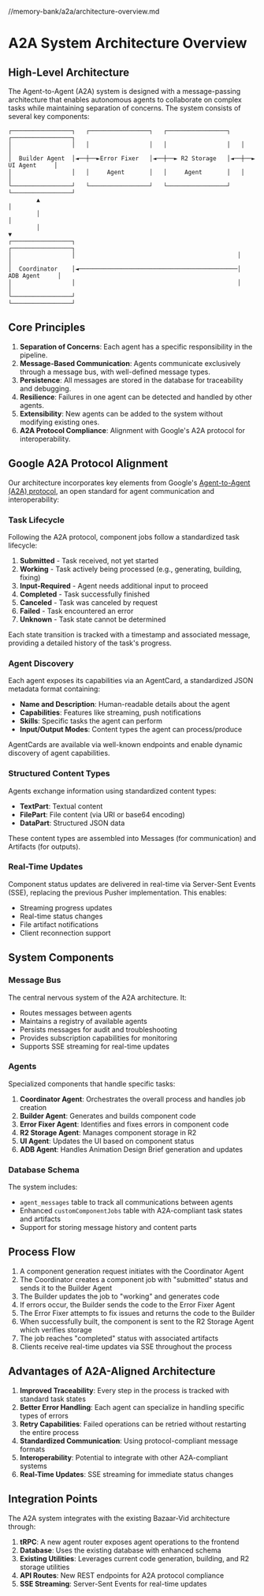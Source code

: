 //memory-bank/a2a/architecture-overview.md

# A2A System Architecture Overview

## High-Level Architecture

The Agent-to-Agent (A2A) system is designed with a message-passing architecture that enables autonomous agents to collaborate on complex tasks while maintaining separation of concerns. The system consists of several key components:

```
┌─────────────────┐   ┌─────────────────┐   ┌─────────────────┐   ┌─────────────────┐
│                 │   │                 │   │                 │   │                 │
│  Builder Agent  │◄──┼──►Error Fixer   │◄──┼──► R2 Storage   │◄──┼──► UI Agent     │
│                 │   │     Agent       │   │     Agent       │   │                 │
└─────────────────┘   └─────────────────┘   └─────────────────┘   └─────────────────┘
        ▲                                                                  │
        │                                                                  │
        │                                                                  ▼
┌─────────────────┐                                              ┌─────────────────┐
│                 │                                              │                 │
│  Coordinator    │◄─────────────────────────────────────────────│  ADB Agent     │
│                 │                                              │                 │
└─────────────────┘                                              └─────────────────┘
```

## Core Principles

1. **Separation of Concerns**: Each agent has a specific responsibility in the pipeline.
2. **Message-Based Communication**: Agents communicate exclusively through a message bus, with well-defined message types.
3. **Persistence**: All messages are stored in the database for traceability and debugging.
4. **Resilience**: Failures in one agent can be detected and handled by other agents.
5. **Extensibility**: New agents can be added to the system without modifying existing ones.
6. **A2A Protocol Compliance**: Alignment with Google's A2A protocol for interoperability.

## Google A2A Protocol Alignment

Our architecture incorporates key elements from Google's [Agent-to-Agent (A2A) protocol](https://github.com/google/A2A), an open standard for agent communication and interoperability:

### Task Lifecycle

Following the A2A protocol, component jobs follow a standardized task lifecycle:

1. **Submitted** - Task received, not yet started
2. **Working** - Task actively being processed (e.g., generating, building, fixing)
3. **Input-Required** - Agent needs additional input to proceed
4. **Completed** - Task successfully finished
5. **Canceled** - Task was canceled by request
6. **Failed** - Task encountered an error
7. **Unknown** - Task state cannot be determined

Each state transition is tracked with a timestamp and associated message, providing a detailed history of the task's progress.

### Agent Discovery

Each agent exposes its capabilities via an AgentCard, a standardized JSON metadata format containing:

- **Name and Description**: Human-readable details about the agent
- **Capabilities**: Features like streaming, push notifications
- **Skills**: Specific tasks the agent can perform 
- **Input/Output Modes**: Content types the agent can process/produce

AgentCards are available via well-known endpoints and enable dynamic discovery of agent capabilities.

### Structured Content Types

Agents exchange information using standardized content types:

- **TextPart**: Textual content
- **FilePart**: File content (via URI or base64 encoding)
- **DataPart**: Structured JSON data

These content types are assembled into Messages (for communication) and Artifacts (for outputs).

### Real-Time Updates

Component status updates are delivered in real-time via Server-Sent Events (SSE), replacing the previous Pusher implementation. This enables:

- Streaming progress updates
- Real-time status changes
- File artifact notifications
- Client reconnection support

## System Components

### Message Bus

The central nervous system of the A2A architecture. It:
- Routes messages between agents
- Maintains a registry of available agents
- Persists messages for audit and troubleshooting
- Provides subscription capabilities for monitoring
- Supports SSE streaming for real-time updates

### Agents

Specialized components that handle specific tasks:

1. **Coordinator Agent**: Orchestrates the overall process and handles job creation
2. **Builder Agent**: Generates and builds component code
3. **Error Fixer Agent**: Identifies and fixes errors in component code
4. **R2 Storage Agent**: Manages component storage in R2
5. **UI Agent**: Updates the UI based on component status
6. **ADB Agent**: Handles Animation Design Brief generation and updates

### Database Schema

The system includes:
- `agent_messages` table to track all communications between agents
- Enhanced `customComponentJobs` table with A2A-compliant task states and artifacts
- Support for storing message history and content parts

## Process Flow

1. A component generation request initiates with the Coordinator Agent
2. The Coordinator creates a component job with "submitted" status and sends it to the Builder Agent
3. The Builder updates the job to "working" and generates code
4. If errors occur, the Builder sends the code to the Error Fixer Agent
5. The Error Fixer attempts to fix issues and returns the code to the Builder
6. When successfully built, the component is sent to the R2 Storage Agent which verifies storage
7. The job reaches "completed" status with associated artifacts
8. Clients receive real-time updates via SSE throughout the process

## Advantages of A2A-Aligned Architecture

1. **Improved Traceability**: Every step in the process is tracked with standard task states
2. **Better Error Handling**: Each agent can specialize in handling specific types of errors
3. **Retry Capabilities**: Failed operations can be retried without restarting the entire process
4. **Standardized Communication**: Using protocol-compliant message formats
5. **Interoperability**: Potential to integrate with other A2A-compliant systems
6. **Real-Time Updates**: SSE streaming for immediate status changes

## Integration Points

The A2A system integrates with the existing Bazaar-Vid architecture through:

1. **tRPC**: A new agent router exposes agent operations to the frontend
2. **Database**: Uses the existing database with enhanced schema
3. **Existing Utilities**: Leverages current code generation, building, and R2 storage utilities
4. **API Routes**: New REST endpoints for A2A protocol compliance
5. **SSE Streaming**: Server-Sent Events for real-time updates
